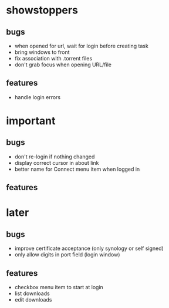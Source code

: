 # showstoppers

## bugs

- when opened for url, wait for login before creating task
- bring windows to front
- fix association with .torrent files
- don't grab focus when opening URL/file

## features

- handle login errors


# important

## bugs

- don't re-login if nothing changed
- display correct cursor in about link
- better name for Connect menu item when logged in

## features


# later

## bugs

- improve certificate acceptance (only synology or self signed)
- only allow digits in port field (login window)

## features

- checkbox menu item to start at login
- list downloads
- edit downloads